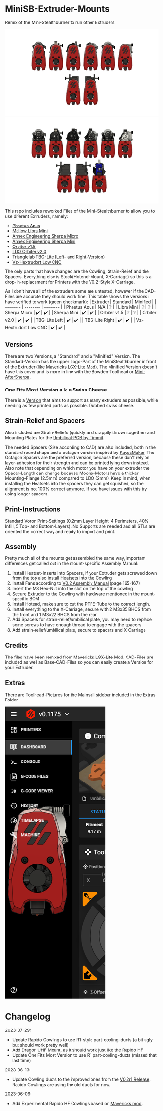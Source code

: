 # MiniSB-Extruder-Mounts

Remix of the Mini-Stealthburner to run other Extruders

![Lineup of Standard Extruder-Mounts](images/Standard_Lineup_v4.png)
![Lineup of Minified Extruder-Mounts](images/Minified_Lienup_v3.png)

This repo includes reworked Files of the Mini-Stealthburner to allow you to use diferent Extruders, namely:

- [Phaetus Apus](https://www.phaetus.com/apus/)
- [Mellow Libra Mini](https://www.aliexpress.com/item/1005003506182112.html)
- [Annex Engineering Sherpa Micro](https://github.com/Annex-Engineering/Sherpa_Micro-Extruder)
- [Annex Engineering Sherpa Mini](https://github.com/Annex-Engineering/Sherpa_Mini-Extruder)
- [Orbiter v1.5](https://orbiterprojects.com/orbiter-1-5/)
- [LDO Orbiter v2.0](https://orbiterprojects.com/orbiter-v2-0/)
- Trianglelab TBG-Lite ([Left](https://www.aliexpress.com/item/1005004186141062.html)- and [Right](https://www.aliexpress.com/item/1005003908281100.html)-Version)
- [Vz-Hextrudort Low CNC](https://github.com/VzBoT3D/Vz-HextrudORT)

The only parts that have changed are the Cowling, Strain-Relief and the Spacers. Everything else is Stock(Hotend-Mount, X-Carriage) so this is a drop-in-replacement for Printers with the V0.2-Style X-Carriage.

As I don't have all of the extruders some are untested, however if the CAD-Files are accurate they should work fine. This table shows the versions i have verified to work (green checkmark):
| Extruder | Standard | Minified |
| -------- | -------- | -------- |
| Phaetus Apus | N/A | :grey_question: |
| Libra Mini | :grey_question: | :grey_question: |
| Sherpa Micro | :heavy_check_mark: | :heavy_check_mark: |
| Sherpa Mini | :heavy_check_mark: | :heavy_check_mark: |
| Orbiter v1.5 | :grey_question: | :grey_question: |
| Orbiter v2.0 | :heavy_check_mark: | :heavy_check_mark: |
| TBG-Lite Left | :heavy_check_mark: | :heavy_check_mark: |
| TBG-Lite Right | :heavy_check_mark: | :heavy_check_mark: |
| Vz-Hextrudort Low CNC | :heavy_check_mark: | :heavy_check_mark: |

## Versions

There are two Versions, a "Standard" and a "Minified" Version. The Standard-Version has the upper Logo-Part of the MiniStealthburner in front of the Extruder (like [Mavericks LGX-Lite Mod](https://mods.vorondesign.com/detail/nJmiEHmmiI9woW4PqjQ2dA)). The Minified Version doesn't have this cover and is more in line with the Bowden-Toolhead or [Mini-AfterSherpa](https://github.com/PrintersForAnts/Mini-AfterSherpa).

### One Fits Most Version a.k.a Swiss Cheese
There is a [Version](/Extruder_Mounts/_OneFitsMost/) that aims to support as many extruders as possible, while needing as few printed parts as possible. Dubbed swiss cheese.
## Strain-Relief and Spacers

Also included are Strain-Reliefs (quickly and crappily thrown together) and Mounting Plates for the [Umbilical-PCB by Timmit](https://github.com/VoronDesign/Voron-Hardware/tree/master/V0-Umbilical).

The needed Spacers (Size according to CAD) are also included, both in the standard round shape and a octagon version inspired by [KayosMaker](https://github.com/KayosMaker/CANboard_Mounts). The Octagon Spacers are the preferred version, because these don't rely on layer-adhesion for their strength and can be printed lying down instead. Also note that depending on which motor you have on your extruder the Spacer-Length can change because Moons-Motors have a thicker Mounting-Flange (2.5mm) compared to LDO (2mm). Keep in mind, when installing the Heatsets into the spacers they can get squished, so the alignment is not 100% correct anymore. If you have issues with this try using longer spacers.

## Print-Instructions

Standard Voron Print-Settings (0.2mm Layer Height, 4 Perimeters, 40% Infill, 5 Top- and Bottom-Layers). No Supports are needed and all STLs are oriented the correct way and ready to import and print.

## Assembly

Pretty much all of the mounts get assembled the same way, important differences get called out in the mount-specific Assembly Manual:

1. Install Heatset-Inserts into Spacers, if your Extruder gets screwed down from the top also install Heatsets into the Cowling
2. Install Fans according to [V0.2 Assembly Manual](https://github.com/VoronDesign/Voron-0/blob/Voron0.2/Manuals/VORON_V0.2_Assembly_Manual.pdf) (page 165-167)
3. Insert the M3 Hex-Nut into the slot on the top of the cowling
4. Secure Extruder to the Cowling with hardware mentioned in the mount-specific BOM
5. Install Hotend, make sure to cut the PTFE-Tube to the correct length.
6. Install everything to the X-Carriage, secure with 2 M3x35 BHCS from the front and 1 M3x22 BHCS from the rear
7. Add Spacers for strain-relief/umbilical plate, you may need to replace some screws to have enough thread to engage with the spacers
8. Add strain-relief/umbilical plate, secure to spacers and X-Carriage
## Credits

The files have been remixed from [Mavericks LGX-Lite Mod](https://mods.vorondesign.com/detail/nJmiEHmmiI9woW4PqjQ2dA). CAD-Files are included as well as Base-CAD-Files so you can easily create a Version for your Extruder.

## Extras

There are Toolhead-Pictures for the Mainsail sidebar included in the Extras Folder.

![Mainsail Sidebar](images/mainsail-sidebar-example.png)

# Changelog

2023-07-29: 
- Update Rapido Cowlings to use R1-style part-cooling-ducts (a bit ugly but should work pretty well)
- Add Dragon UHF Mount, as it should work just like the Rapido HF
- Update One Fits Most Version to use R1 part-cooling-ducts (missed that last time)

2023-06-13: 
- Update Cowling ducts to the improved ones from the [V0.2r1 Release](https://github.com/VoronDesign/Voron-0#v02r1-2023-june). Rapido Cowlings are using the old ducts for now.

2023-06-06: 
- Add Experimental Rapido HF Cowlings based on [Mavericks mod](https://mods.vorondesign.com/detail/dWZjGJ83RbTpRTdYYRwng).